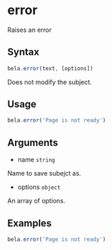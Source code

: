 # error

Raises an error

## Syntax

```js
bela.error(text, [options])
```
Does not modify the subject.

## Usage

```js
bela.error('Page is not ready')
```

## Arguments

- name `string`

Name to save subejct as.

- options `object`

An array of options.

## Examples

```js
bela.error('Page is not ready')
```